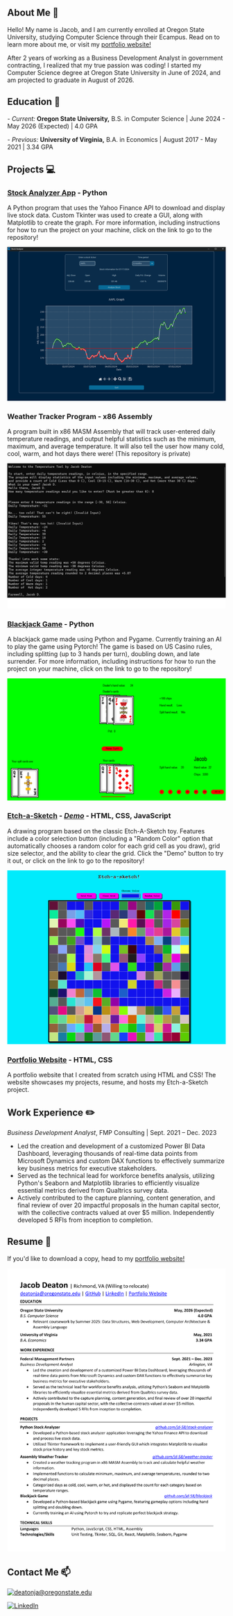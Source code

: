 ## About Me 👋

Hello! My name is Jacob, and I am currently enrolled at Oregon State University, studying Computer Science through their Ecampus. Read on to learn more about me, or visit my [portfolio website!](https://www.jacob-deaton.com/)


After 2 years of working as a Business Development Analyst in government contracting, I realized that my true passion was coding! I started my Computer Science degree at Oregon State University in June of 2024, and am projected to graduate in August of 2026.

## Education 📖
_- Current:_ **Oregon State University,** B.S. in Computer Science | June 2024 - May 2026 (Expected) | 4.0 GPA

_- Previous:_ **University of Virginia,** B.A. in Economics | August 2017 - May 2021 | 3.34 GPA

## Projects 💻
### **[Stock Analyzer App](https://github.com/jd-58/stock-analyzer)** - Python
A Python program that uses the Yahoo Finance API to download and display live stock data. Custom Tkinter was used to create a GUI, along with Matplotlib to create the graph. For more information, including instructions for how to run the project on your machine, click on the link to go to the repository!

![A screenshot of the stock analyzer app. It shows the 6 month price history of AAPL](images/stock-analyzer-aapl-6mo.png)

### Weather Tracker Program - x86 Assembly
A program built in x86 MASM Assembly that will track user-entered daily temperature readings, and output helpful statistics such as the minimum, maximum, and average temperature. It will also tell the user how many cold, cool, warm, and hot days there were! (This repository is private)

![A Screenshot of the program after taking user temperature readings and running the calculations.](images/weather_analyzer_screenshot.png)


### **[Blackjack Game](https://github.com/jd-58/blackjack)** - Python
A blackjack game made using Python and Pygame. Currently training an AI to play the game using Pytorch! The game is based on US Casino rules, including splitting (up to 3 hands per turn), doubling down, and late surrender. For more information, including instructions for how to run the project on your machine, click on the link to go to the repository!

![A screenshot of my blackjack game. It shows a turn that includes a split hand.](images/screenshot-split.png)

### **[Etch-a-Sketch](https://github.com/jd-58/etch-a-sketch)** - _[Demo](https://www.jacob-deaton.com/etch-a-sketch.html)_ - HTML, CSS, JavaScript
A drawing program based on the classic Etch-A-Sketch toy. Features include a color selection button (including a "Random Color" option that automatically chooses a random color for each grid cell as you draw), grid size selector, and the ability to clear the grid. Click the "Demo" button to try it out, or click on the link to go to the repository! 

![A screenshot of the etch-a-sketch program](images/etch-a-sketch.png)

### **[Portfolio Website](https://www.jacob-deaton.com/)** - HTML, CSS
A portfolio website that I created from scratch using HTML and CSS! The website showcases my projects, resume, and hosts my Etch-a-Sketch project.

## Work Experience ✏️
_Business Development Analyst_, FMP Consulting | Sept. 2021 – Dec. 2023

- Led the creation and development of a customized Power BI Data Dashboard, leveraging thousands of real-time data points from Microsoft Dynamics and custom DAX functions to effectively summarize key business metrics for executive stakeholders.
- Served as the technical lead for workforce benefits analysis, utilizing Python's Seaborn and Matplotlib libraries to efficiently visualize essential metrics derived from Qualtrics survey data.
- Actively contributed to the capture planning, content generation, and final review of over 20 impactful proposals in the human capital sector, with the collective contracts valued at over $5 million. Independently developed 5 RFIs from inception to completion.


## Resume 📝
If you'd like to download a copy, head to my [portfolio website!](https://www.jacob-deaton.com/index.html#resume)

![A picture of Jacob Deaton's resume](images/jd-resume-image.png)

## Contact Me 📫
<a href="mailto:deatonja@oregonstate.edu">![deatonja@oregonstate.edu](https://img.shields.io/badge/Gmail-D14836?style=for-the-badge&logo=gmail&logoColor=white)</a>

<a href="https://www.linkedin.com/in/jacob-deaton-45a02b171/">![LinkedIn](https://img.shields.io/badge/LinkedIn-0077B5?style=for-the-badge&logo=linkedin&logoColor=white)</a>


<!--
**jd-58/jd-58** is a ✨ _special_ ✨ repository because its `README.md` (this file) appears on your GitHub profile.

Here are some ideas to get you started:

- 🔭 I’m currently working on ...
- 🌱 I’m currently learning ...
- 👯 I’m looking to collaborate on ...
- 🤔 I’m looking for help with ...
- 💬 Ask me about ...
- 📫 How to reach me: ...
- 😄 Pronouns: ...
- ⚡ Fun fact: ...
-->
